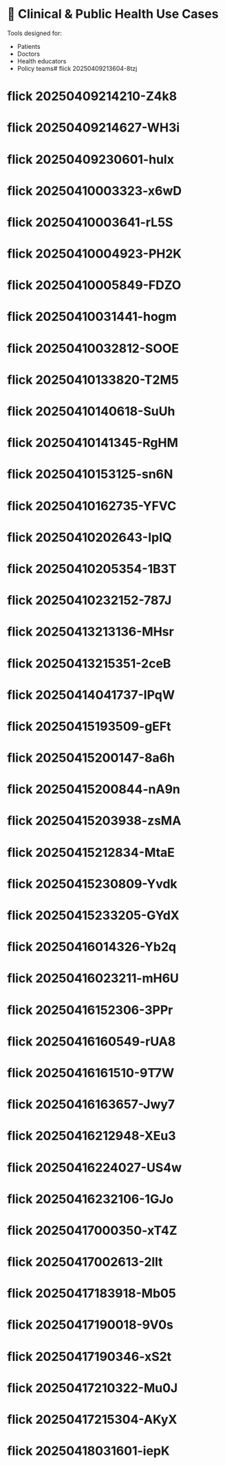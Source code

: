 # 🏥 Clinical & Public Health Use Cases

Tools designed for:
- Patients
- Doctors
- Health educators
- Policy teams# flick 20250409213604-8tzj
# flick 20250409214210-Z4k8
# flick 20250409214627-WH3i
# flick 20250409230601-hulx
# flick 20250410003323-x6wD
# flick 20250410003641-rL5S
# flick 20250410004923-PH2K
# flick 20250410005849-FDZO
# flick 20250410031441-hogm
# flick 20250410032812-SOOE
# flick 20250410133820-T2M5
# flick 20250410140618-SuUh
# flick 20250410141345-RgHM
# flick 20250410153125-sn6N
# flick 20250410162735-YFVC
# flick 20250410202643-IpIQ
# flick 20250410205354-1B3T
# flick 20250410232152-787J
# flick 20250413213136-MHsr
# flick 20250413215351-2ceB
# flick 20250414041737-IPqW
# flick 20250415193509-gEFt
# flick 20250415200147-8a6h
# flick 20250415200844-nA9n
# flick 20250415203938-zsMA
# flick 20250415212834-MtaE
# flick 20250415230809-Yvdk
# flick 20250415233205-GYdX
# flick 20250416014326-Yb2q
# flick 20250416023211-mH6U
# flick 20250416152306-3PPr
# flick 20250416160549-rUA8
# flick 20250416161510-9T7W
# flick 20250416163657-Jwy7
# flick 20250416212948-XEu3
# flick 20250416224027-US4w
# flick 20250416232106-1GJo
# flick 20250417000350-xT4Z
# flick 20250417002613-2llt
# flick 20250417183918-Mb05
# flick 20250417190018-9V0s
# flick 20250417190346-xS2t
# flick 20250417210322-Mu0J
# flick 20250417215304-AKyX
# flick 20250418031601-iepK
